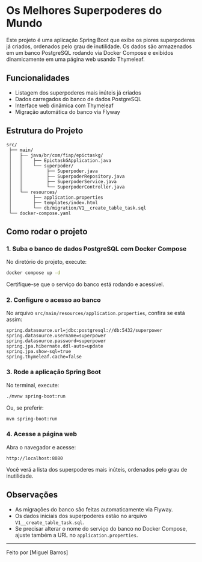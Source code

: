 # Os Melhores Superpoderes do Mundo

Este projeto é uma aplicação Spring Boot que exibe os piores superpoderes já criados, ordenados pelo grau de inutilidade. Os dados são armazenados em um banco PostgreSQL rodando via Docker Compose e exibidos dinamicamente em uma página web usando Thymeleaf.

## Funcionalidades

- Listagem dos superpoderes mais inúteis já criados
- Dados carregados do banco de dados PostgreSQL
- Interface web dinâmica com Thymeleaf
- Migração automática do banco via Flyway

## Estrutura do Projeto

```
src/
 ├── main/
 │   ├── java/br/com/fiap/epictaskg/
 │   │    ├── EpictaskGApplication.java
 │   │    └── superpoder/
 │   │         ├── Superpoder.java
 │   │         ├── SuperpoderRepository.java
 │   │         ├── SuperpoderService.java
 │   │         └── SuperpoderController.java
 │   └── resources/
 │        ├── application.properties
 │        ├── templates/index.html
 │        └── db/migration/V1__create_table_task.sql
 └── docker-compose.yaml
```

## Como rodar o projeto

### 1. Suba o banco de dados PostgreSQL com Docker Compose

No diretório do projeto, execute:

```sh
docker compose up -d
```

Certifique-se que o serviço do banco está rodando e acessível.

### 2. Configure o acesso ao banco

No arquivo `src/main/resources/application.properties`, confira se está assim:

```
spring.datasource.url=jdbc:postgresql://db:5432/superpower
spring.datasource.username=superpower
spring.datasource.password=superpower
spring.jpa.hibernate.ddl-auto=update
spring.jpa.show-sql=true
spring.thymeleaf.cache=false
```

### 3. Rode a aplicação Spring Boot

No terminal, execute:

```sh
./mvnw spring-boot:run
```
Ou, se preferir:

```sh
mvn spring-boot:run
```

### 4. Acesse a página web

Abra o navegador e acesse:

```
http://localhost:8080
```

Você verá a lista dos superpoderes mais inúteis, ordenados pelo grau de inutilidade.

## Observações

- As migrações do banco são feitas automaticamente via Flyway.
- Os dados iniciais dos superpoderes estão no arquivo `V1__create_table_task.sql`.
- Se precisar alterar o nome do serviço do banco no Docker Compose, ajuste também a URL no `application.properties`.

---
Feito por [Miguel Barros]

